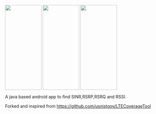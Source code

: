 <img align="center" width="120" height="280" src="https://github.com/errwnd/ltescan/assets/37244926/148ecf34-25a3-4619-a48a-89cdec5ad384">
<img align="center" width="120" height="280" src="https://github.com/errwnd/ltescan/assets/37244926/5f2a7834-ccec-47cc-8f76-d1983d2c9d0f">

<img align="center" width="120" height="280" src="https://github.com/errwnd/ltescan/assets/37244926/a6a24da4-287b-4e90-b7fa-c1b4364a2f38">





A java based android app to find SINR,RSRP,RSRQ and RSSI.

Forked and inspired from https://github.com/usnistgov/LTECoverageTool

